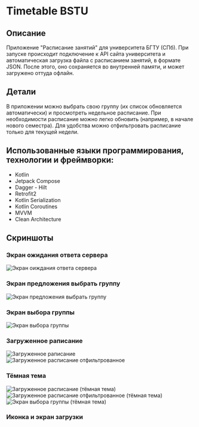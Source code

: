 # Timetable BSTU
## Описание
Приложение "Расписание  занятий" для университета БГТУ (СПб). 
При запуске происходит подключение к API сайта университета и автоматическая загрузка файла с расписанием занятий, в формате JSON.
После этого, оно сохраняется во внутренней памяти, и может загружено оттуда офлайн.

## Детали
В приложении можно выбрать свою группу (их список обновляется автоматически) и просмотреть недельное расписание.
При необходимости расписание можно легко обновить (например, в начале нового семестра).
Для удобства можно отфильтровать расписание только для текущей недели.

## Использованные языки программирования, технологии и фреймворки:
- Kotlin
- Jetpack Compose
- Dagger - Hilt
- Retrofit2
- Kotlin Serialization
- Kotlin Coroutines
- MVVM
- Clean Architecture

## Скриншоты
### Экран ожидания ответа сервера
![Экран оиждания ответа сервера](https://user-images.githubusercontent.com/98609700/231455809-24686fc8-e910-40f0-be1f-af8da022df03.png)
### Экран предложения выбрать группу
![Экран предложения выбрать группу ](https://user-images.githubusercontent.com/98609700/231455880-6ed43df1-a5e5-44bb-a207-1daebe3c0357.png)
### Экран выбора группы
![Экран выбора группы](https://user-images.githubusercontent.com/98609700/231455980-34a95db8-6870-4e41-8d79-e7c2ae248ea1.png)
### Загруженное раписание
![Загруженное раписание](https://user-images.githubusercontent.com/98609700/231456065-269fae04-603a-473b-9b9d-040e5cc44335.png)
![Загруженное расписание отфильтрованное](https://user-images.githubusercontent.com/98609700/231456070-40529ff9-7318-4515-bf28-d3a004b4c6bd.png)
### Тёмная тема
![Загруженное расписание (тёмная тема)](https://user-images.githubusercontent.com/98609700/231456170-c65e6c12-1674-4a6f-9faf-b4fa1c63ecfd.png)
![Загруженное расписание отфильтрованное (тёмная тема)](https://user-images.githubusercontent.com/98609700/231456150-957e0612-16a4-42e1-9e9b-953b12e310ab.png)
![Экран выбора группы (тёмная тема)](https://user-images.githubusercontent.com/98609700/231456206-dd411808-b3e6-4331-986d-28ec7c90c735.png)
### Иконка и экран загрузки
